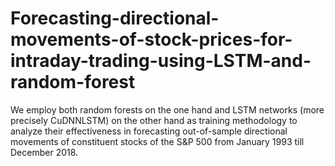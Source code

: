 # Forecasting-directional-movements-of-stock-prices-for-intraday-trading-using-LSTM-and-random-forest
We employ both random forests on the one hand and LSTM networks (more precisely CuDNNLSTM) on the other hand as training methodology to analyze their effectiveness in forecasting out-of-sample directional movements of constituent stocks of the S&amp;P 500 from January 1993 till December 2018.
